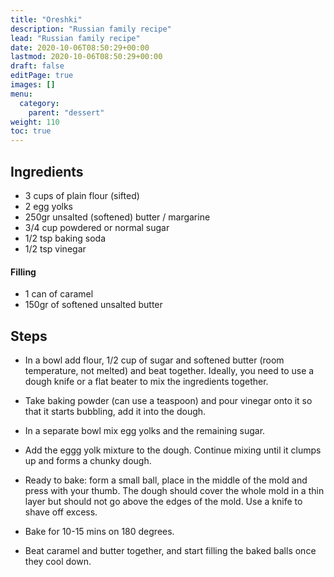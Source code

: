 ```yaml
---
title: "Oreshki"
description: "Russian family recipe"
lead: "Russian family recipe"
date: 2020-10-06T08:50:29+00:00
lastmod: 2020-10-06T08:50:29+00:00
draft: false
editPage: true
images: []
menu:
  category:
    parent: "dessert"
weight: 110
toc: true
---
```


## Ingredients

- 3 cups of plain flour (sifted)
- 2 egg yolks
- 250gr unsalted (softened) butter / margarine
- 3/4 cup powdered or normal sugar
- 1/2 tsp baking soda
- 1/2 tsp vinegar

#### Filling

- 1 can of caramel
- 150gr of softened unsalted butter

## Steps

- In a bowl add flour, 1/2 cup of sugar and softened butter (room temperature, not melted) and beat together. Ideally, you need to use a dough knife or a flat beater to mix the ingredients together.

- Take baking powder (can use a teaspoon) and pour vinegar onto it so that it starts bubbling, add it into the dough.

- In a separate bowl mix egg yolks and the remaining sugar.

- Add the eggg yolk mixture to the dough. Continue mixing until it clumps up and forms a chunky dough.

- Ready to bake: form a small ball, place in the middle of the mold and press with your thumb. The dough should cover the whole mold in a thin layer but should not go above the edges of the mold. Use a knife to shave off excess.

- Bake for 10-15 mins on 180 degrees.

- Beat caramel and butter together, and start filling the baked balls once they cool down.
